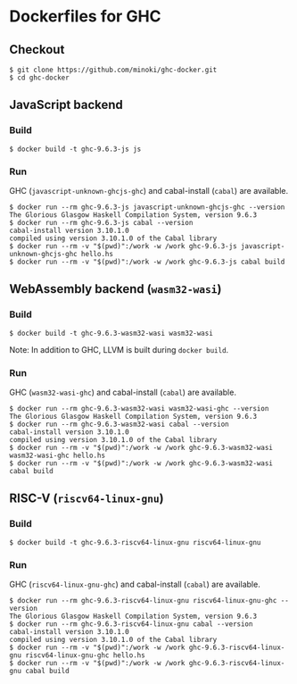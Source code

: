 # Dockerfiles for GHC

## Checkout

```
$ git clone https://github.com/minoki/ghc-docker.git
$ cd ghc-docker
```

## JavaScript backend

### Build

```
$ docker build -t ghc-9.6.3-js js
```

### Run

GHC (`javascript-unknown-ghcjs-ghc`) and cabal-install (`cabal`) are available.

```
$ docker run --rm ghc-9.6.3-js javascript-unknown-ghcjs-ghc --version
The Glorious Glasgow Haskell Compilation System, version 9.6.3
$ docker run --rm ghc-9.6.3-js cabal --version
cabal-install version 3.10.1.0
compiled using version 3.10.1.0 of the Cabal library 
$ docker run --rm -v "$(pwd)":/work -w /work ghc-9.6.3-js javascript-unknown-ghcjs-ghc hello.hs
$ docker run --rm -v "$(pwd)":/work -w /work ghc-9.6.3-js cabal build
```

## WebAssembly backend (`wasm32-wasi`)

### Build

```
$ docker build -t ghc-9.6.3-wasm32-wasi wasm32-wasi
```

Note: In addition to GHC, LLVM is built during `docker build`.

### Run

GHC (`wasm32-wasi-ghc`) and cabal-install (`cabal`) are available.

```
$ docker run --rm ghc-9.6.3-wasm32-wasi wasm32-wasi-ghc --version
The Glorious Glasgow Haskell Compilation System, version 9.6.3
$ docker run --rm ghc-9.6.3-wasm32-wasi cabal --version
cabal-install version 3.10.1.0
compiled using version 3.10.1.0 of the Cabal library 
$ docker run --rm -v "$(pwd)":/work -w /work ghc-9.6.3-wasm32-wasi wasm32-wasi-ghc hello.hs
$ docker run --rm -v "$(pwd)":/work -w /work ghc-9.6.3-wasm32-wasi cabal build
```

## RISC-V (`riscv64-linux-gnu`)

### Build

```
$ docker build -t ghc-9.6.3-riscv64-linux-gnu riscv64-linux-gnu
```

### Run

GHC (`riscv64-linux-gnu-ghc`) and cabal-install (`cabal`) are available.

```
$ docker run --rm ghc-9.6.3-riscv64-linux-gnu riscv64-linux-gnu-ghc --version
The Glorious Glasgow Haskell Compilation System, version 9.6.3
$ docker run --rm ghc-9.6.3-riscv64-linux-gnu cabal --version
cabal-install version 3.10.1.0
compiled using version 3.10.1.0 of the Cabal library 
$ docker run --rm -v "$(pwd)":/work -w /work ghc-9.6.3-riscv64-linux-gnu riscv64-linux-gnu-ghc hello.hs
$ docker run --rm -v "$(pwd)":/work -w /work ghc-9.6.3-riscv64-linux-gnu cabal build
```
